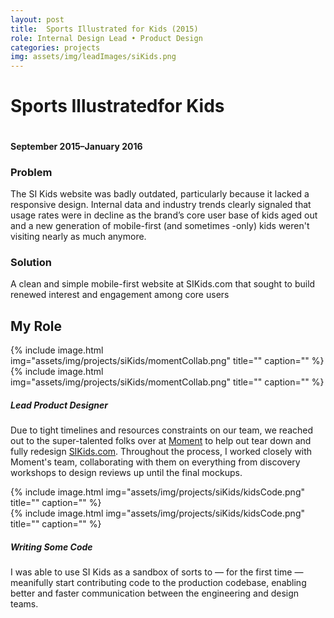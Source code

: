 ```yaml
---
layout: post
title:  Sports Illustrated for Kids (2015)
role: Internal Design Lead • Product Design
categories: projects
img: assets/img/leadImages/siKids.png
---
```


<div class="title--kids">
  <h1 class="headline">Sports Illustrated<span class="impact--kids">for Kids</span></h1>
  <img src="../assets/img/projects/siKids/hero-img.png" alt="" class="hero-img">
  <h4 class="date">September 2015–January 2016</h4>
  <div class="intro">
    <h3>Problem</h3>
    <p>The SI Kids website was badly outdated, particularly because it lacked a responsive design. Internal data and industry trends clearly signaled that usage rates were in decline as the brand’s core user base of kids aged out and a new generation of mobile-first (and sometimes -only) kids weren't visiting nearly as much anymore.</p>
    <h3>Solution</h3>
    <p>A clean and simple mobile-first website at SIKids.com that sought to build renewed interest and engagement among core users</p>
  </div>
</div>

<section>
  <h2 class="bullet">My Role</h2>
  <div class="highlight-odd">
    <div class="screenshot-sm">{% include image.html img="assets/img/projects/siKids/momentCollab.png" title="" caption="" %}</div>
    <div class="screenshot-lg">{% include image.html img="assets/img/projects/siKids/momentCollab.png" title="" caption="" %}</div>
    <div class="takeaway">
      <h5 class="example">Lead Product Designer</h5>
      <p class="description">Due to tight timelines and resources constraints on our team, we reached out to the super-talented folks over at <a href="http://www.momentdesign.com/">Moment</a> to help out tear down and fully redesign <a href="http://www.sikids.com/">SIKids.com</a>. Throughout the process, I worked closely with Moment's team, collaborating with them on everything from discovery workshops to design reviews up until the final mockups.</p>
    </div>
  </div>
  <div class="highlight-even">
    <div class="screenshot-sm">{% include image.html img="assets/img/projects/siKids/kidsCode.png" title="" caption="" %}</div>
    <div class="screenshot-lg">{% include image.html img="assets/img/projects/siKids/kidsCode.png" title="" caption="" %}</div>
    <div class="takeaway">
      <h5 class="example">Writing Some Code</h5>
      <p class="description">I was able to use SI Kids as a sandbox of sorts to — for the first time — meanifully start contributing code to the production codebase, enabling better and faster communication between the engineering and design teams.</p>
    </div>
  </div>
</section>